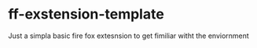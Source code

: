 # ff-exstension-template
Just a simpla basic fire fox extesnsion to get fimiliar witht the enviornment
